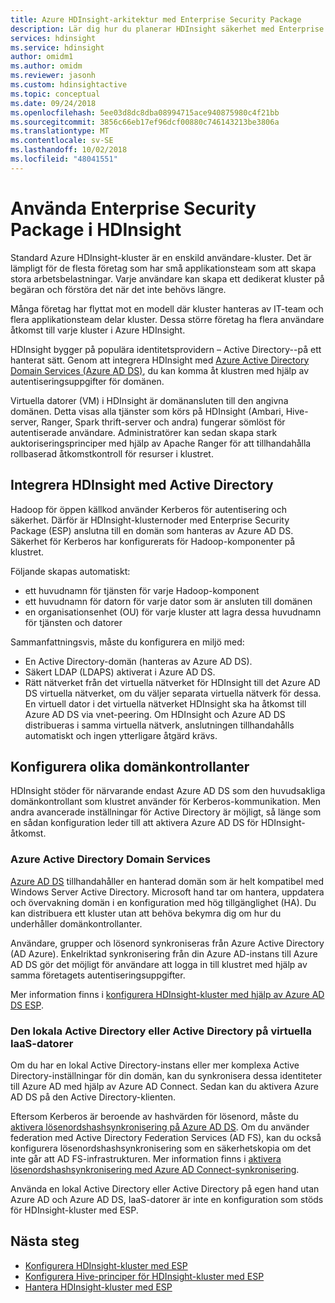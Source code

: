 ```yaml
---
title: Azure HDInsight-arkitektur med Enterprise Security Package
description: Lär dig hur du planerar HDInsight säkerhet med Enterprise Security Package.
services: hdinsight
ms.service: hdinsight
author: omidm1
ms.author: omidm
ms.reviewer: jasonh
ms.custom: hdinsightactive
ms.topic: conceptual
ms.date: 09/24/2018
ms.openlocfilehash: 5ee03d8dc8dba08994715ace940875980c4f21bb
ms.sourcegitcommit: 3856c66eb17ef96dcf00880c746143213be3806a
ms.translationtype: MT
ms.contentlocale: sv-SE
ms.lasthandoff: 10/02/2018
ms.locfileid: "48041551"
---
```

# <a name="use-enterprise-security-package-in-hdinsight"></a>Använda Enterprise Security Package i HDInsight

Standard Azure HDInsight-kluster är en enskild användare-kluster. Det är lämpligt för de flesta företag som har små applikationsteam som att skapa stora arbetsbelastningar. Varje användare kan skapa ett dedikerat kluster på begäran och förstöra det när det inte behövs längre. 

Många företag har flyttat mot en modell där kluster hanteras av IT-team och flera applikationsteam delar kluster. Dessa större företag ha flera användare åtkomst till varje kluster i Azure HDInsight.

HDInsight bygger på populära identitetsprovidern – Active Directory--på ett hanterat sätt. Genom att integrera HDInsight med [Azure Active Directory Domain Services (Azure AD DS)](../../active-directory-domain-services/active-directory-ds-overview.md), du kan komma åt klustren med hjälp av autentiseringsuppgifter för domänen. 

Virtuella datorer (VM) i HDInsight är domänansluten till den angivna domänen. Detta visas alla tjänster som körs på HDInsight (Ambari, Hive-server, Ranger, Spark thrift-server och andra) fungerar sömlöst för autentiserade användare. Administratörer kan sedan skapa stark auktoriseringsprinciper med hjälp av Apache Ranger för att tillhandahålla rollbaserad åtkomstkontroll för resurser i klustret.

## <a name="integrate-hdinsight-with-active-directory"></a>Integrera HDInsight med Active Directory

Hadoop för öppen källkod använder Kerberos för autentisering och säkerhet. Därför är HDInsight-klusternoder med Enterprise Security Package (ESP) anslutna till en domän som hanteras av Azure AD DS. Säkerhet för Kerberos har konfigurerats för Hadoop-komponenter på klustret. 

Följande skapas automatiskt:
- ett huvudnamn för tjänsten för varje Hadoop-komponent 
- ett huvudnamn för datorn för varje dator som är ansluten till domänen
- en organisationsenhet (OU) för varje kluster att lagra dessa huvudnamn för tjänsten och datorer 

Sammanfattningsvis, måste du konfigurera en miljö med:

- En Active Directory-domän (hanteras av Azure AD DS).
- Säkert LDAP (LDAPS) aktiverat i Azure AD DS.
- Rätt nätverket från det virtuella nätverket för HDInsight till det Azure AD DS virtuella nätverket, om du väljer separata virtuella nätverk för dessa. En virtuell dator i det virtuella nätverket HDInsight ska ha åtkomst till Azure AD DS via vnet-peering. Om HDInsight och Azure AD DS distribueras i samma virtuella nätverk, anslutningen tillhandahålls automatiskt och ingen ytterligare åtgärd krävs.

## <a name="set-up-different-domain-controllers"></a>Konfigurera olika domänkontrollanter
HDInsight stöder för närvarande endast Azure AD DS som den huvudsakliga domänkontrollant som klustret använder för Kerberos-kommunikation. Men andra avancerade inställningar för Active Directory är möjligt, så länge som en sådan konfiguration leder till att aktivera Azure AD DS för HDInsight-åtkomst.

### <a name="azure-active-directory-domain-services"></a>Azure Active Directory Domain Services
[Azure AD DS](../../active-directory-domain-services/active-directory-ds-overview.md) tillhandahåller en hanterad domän som är helt kompatibel med Windows Server Active Directory. Microsoft hand tar om hantera, uppdatera och övervakning domän i en konfiguration med hög tillgänglighet (HA). Du kan distribuera ett kluster utan att behöva bekymra dig om hur du underhåller domänkontrollanter. 

Användare, grupper och lösenord synkroniseras från Azure Active Directory (AD Azure). Enkelriktad synkronisering från din Azure AD-instans till Azure AD DS gör det möjligt för användare att logga in till klustret med hjälp av samma företagets autentiseringsuppgifter. 

Mer information finns i [konfigurera HDInsight-kluster med hjälp av Azure AD DS ESP](./apache-domain-joined-configure-using-azure-adds.md).

### <a name="on-premises-active-directory-or-active-directory-on-iaas-vms"></a>Den lokala Active Directory eller Active Directory på virtuella IaaS-datorer

Om du har en lokal Active Directory-instans eller mer komplexa Active Directory-inställningar för din domän, kan du synkronisera dessa identiteter till Azure AD med hjälp av Azure AD Connect. Sedan kan du aktivera Azure AD DS på den Active Directory-klienten. 

Eftersom Kerberos är beroende av hashvärden för lösenord, måste du [aktivera lösenordshashsynkronisering på Azure AD DS](../../active-directory-domain-services/active-directory-ds-getting-started-password-sync.md). Om du använder federation med Active Directory Federation Services (AD FS), kan du också konfigurera lösenordshashsynkronisering som en säkerhetskopia om det inte går att AD FS-infrastrukturen. Mer information finns i [aktivera lösenordshashsynkronisering med Azure AD Connect-synkronisering](../../active-directory/hybrid/how-to-connect-password-hash-synchronization.md). 

Använda en lokal Active Directory eller Active Directory på egen hand utan Azure AD och Azure AD DS, IaaS-datorer är inte en konfiguration som stöds för HDInsight-kluster med ESP.

## <a name="next-steps"></a>Nästa steg

* [Konfigurera HDInsight-kluster med ESP](apache-domain-joined-configure-using-azure-adds.md)
* [Konfigurera Hive-principer för HDInsight-kluster med ESP](apache-domain-joined-run-hive.md)
* [Hantera HDInsight-kluster med ESP](apache-domain-joined-manage.md) 

